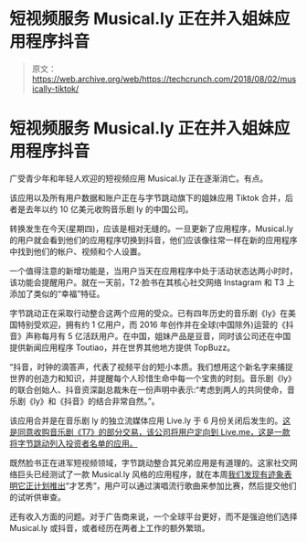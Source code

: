 # 短视频服务 Musical.ly 正在并入姐妹应用程序抖音

> 原文：<https://web.archive.org/web/https://techcrunch.com/2018/08/02/musically-tiktok/>

# 短视频服务 Musical.ly 正在并入姐妹应用程序抖音

广受青少年和年轻人欢迎的短视频应用 Musical.ly 正在逐渐消亡。有点。

该应用以及所有用户数据和账户正在与字节跳动旗下的姐妹应用 Tiktok 合并，后者是去年以约 10 亿美元收购音乐剧 ly 的中国公司。

转换发生在今天(星期四)，应该是相对无缝的。一旦更新了应用程序，Musical.ly 的用户就会看到他们的应用程序切换到抖音，他们应该像往常一样在新的应用程序中找到他们的帐户、视频和个人设置。

一个值得注意的新增功能是，当用户当天在应用程序中处于活动状态达两小时时，该功能会提醒用户。就在一天前，T2·脸书在其核心社交网络 Instagram 和 T3 上添加了类似的“幸福”特征。

字节跳动正在采取行动整合这两个应用的受众。已有四年历史的音乐剧《ly》在美国特别受欢迎，拥有约 1 亿用户，而 2016 年创作并在全球(中国除外)运营的《抖音》声称每月有 5 亿活跃用户。在中国，姐妹产品是豆音，同时该公司还在中国提供新闻应用程序 Toutiao，并在世界其他地方提供 TopBuzz。

“抖音，时钟的滴答声，代表了视频平台的短小本质。我们想用这个新名字来捕捉世界的创造力和知识，并提醒每个人珍惜生命中每一个宝贵的时刻。音乐剧《ly》的联合创始人、抖音资深副总裁朱在一份声明中表示:“考虑到两人的共同使命，音乐剧《ly》和《抖音》的结合非常自然。”。

该应用合并是在音乐剧 ly 的独立流媒体应用 Live.ly 于 6 月份关闭后发生的。[这是同意收购音乐剧《T7》的部分交易，该公司将用户定向到 Live.me，这是一款将字节跳动列入投资者名单的应用。](https://web.archive.org/web/20230323141125/https://techcrunch.com/2018/07/23/musical-lys-shutdown-of-live-ly-was-contractually-obligated/)

既然脸书正在进军短视频领域，字节跳动整合其兄弟应用是有道理的。这家社交网络巨头已经测试了一款 Musical.ly 风格的应用程序，就在本周[我们发现有迹象表明它正计划推出](https://web.archive.org/web/20230323141125/https://techcrunch.com/2018/07/31/facebook-is-developing-a-singing-talent-show-feature/)“才艺秀”，用户可以通过演唱流行歌曲来参加比赛，然后提交他们的试听供审查。

还有收入方面的问题。对于广告商来说，一个全球平台更好，而不是强迫他们选择 Musical.ly 或抖音，或者经历在两者上工作的额外繁琐。